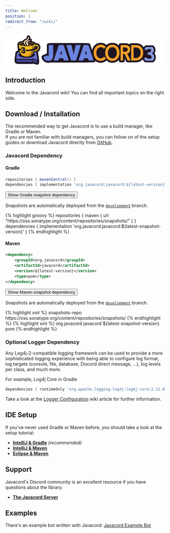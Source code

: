 ```yaml
---
title: Welcome
position: 1
redirect_from: "/wiki/"
---
```

![](/img/javacord3_banner.png)

## Introduction

Welcome to the Javacord wiki! You can find all important topics on the right side.

## Download / Installation

The recommended way to get Javacord is to use a build manager, like Gradle or Maven.  
If you are not familiar with build managers, you can follow on of the setup guides
or download Javacord directly from [GitHub](https://github.com/Javacord/Javacord/releases/latest).

### Javacord Dependency

#### Gradle
```groovy
repositories { mavenCentral() }
dependencies { implementation 'org.javacord:javacord:${latest-version}' }
```

<p>
  <button class="btn btn-light btn-sm btn-block" type="button" data-toggle="collapse" data-target="#collapseGradleSnapshot" aria-expanded="false" aria-controls="collapseGradleSnapshot">
    Show Gradle snapshot dependency
  </button>
</p>
<div class="collapse" id="collapseGradleSnapshot">
<p>
Snapshots are automatically deployed from the <a href="https://github.com/Javacord/Javacord/tree/development" target="_blank"><code class="highlighter-rouge">development</code></a> branch.
</p>
{% highlight groovy %}
repositories { 
  maven {
    url "https://oss.sonatype.org/content/repositories/snapshots/"
  }
}
dependencies { 
  implementation 'org.javacord:javacord:${latest-snapshot-version}' 
}
{% endhighlight %}

</div>


#### Maven
```xml
<dependency>
    <groupId>org.javacord</groupId>
    <artifactId>javacord</artifactId>
    <version>${latest-version}</version>
    <type>pom</type>
</dependency>
```

<p>
  <button class="btn btn-light btn-sm btn-block" type="button" data-toggle="collapse" data-target="#collapseMavenSnapshot" aria-expanded="false" aria-controls="collapseMavenSnapshot">
    Show Maven snapshot dependency
  </button>
</p>
<div class="collapse" id="collapseMavenSnapshot">
<p>
Snapshots are automatically deployed from the <a href="https://github.com/Javacord/Javacord/tree/development" target="_blank"><code class="highlighter-rouge">development</code></a> branch.
</p>
{% highlight xml %}
<repository>
    <id>snapshots-repo</id>
    <url>https://oss.sonatype.org/content/repositories/snapshots/</url>
</repository>
{% endhighlight %}
{% highlight xml %}
<dependency>
    <groupId>org.javacord</groupId>
    <artifactId>javacord</artifactId>
    <version>${latest-snapshot-version}</version>
    <type>pom</type>
</dependency>
{% endhighlight %}

</div>

### Optional Logger Dependency

Any Log4j-2-compatible logging framework can be used to provide a more sophisticated logging experience
with being able to configure log format, log targets (console, file, database, Discord direct message, ...),
log levels per class, and much more.

For example, Log4j Core in Gradle
```groovy
dependencies { runtimeOnly 'org.apache.logging.log4j:log4j-core:2.11.0' }
```
Take a look at the [Logger Configuration](/wiki/basic-tutorials/logger-configuration/) wiki article for further information.

## IDE Setup

If you've never used Gradle or Maven before, you should take a look at the setup tutorial:
* **[IntelliJ & Gradle](/wiki/getting-started/intellij-gradle)** _(recommended)_
* **[IntelliJ & Maven](/wiki/getting-started/intellij-maven)**
* **[Eclipse & Maven](/wiki/getting-started/eclipse-maven)**

## Support

Javacord's Discord community is an excellent resource if you have questions about the library.  
* **[The Javacord Server](https://discord.gg/0qJ2jjyneLEgG7y3)**

## Examples

There's an example bot written with Javacord: [Javacord Example Bot](https://github.com/Javacord/JavacordExampleBot)
